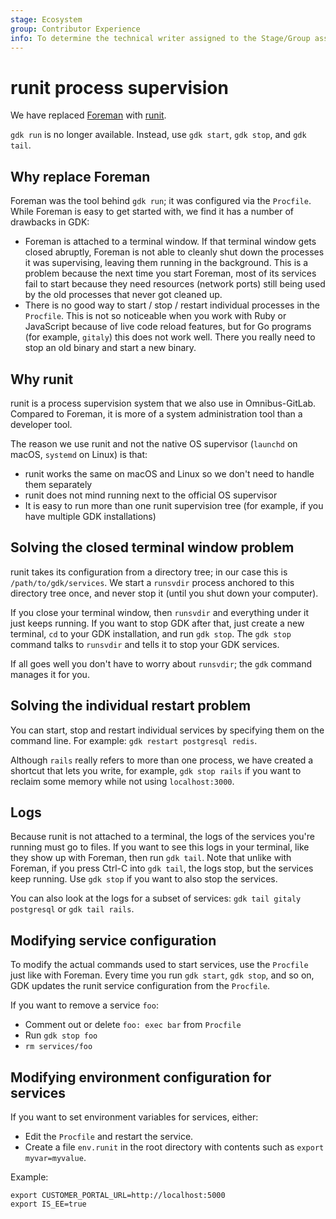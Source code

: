 ```yaml
---
stage: Ecosystem
group: Contributor Experience
info: To determine the technical writer assigned to the Stage/Group associated with this page, see https://about.gitlab.com/handbook/engineering/ux/technical-writing/#assignments
---
```


# runit process supervision

We have replaced
[Foreman](https://github.com/ddollar/foreman) with [runit](http://smarden.org/runit/).

`gdk run` is no longer available. Instead, use `gdk start`, `gdk stop`,
and `gdk tail`.

## Why replace Foreman

Foreman was the tool behind `gdk run`; it was configured via the
`Procfile`. While Foreman is easy to get started with, we find it has a
number of drawbacks in GDK:

- Foreman is attached to a terminal window. If that terminal window
  gets closed abruptly, Foreman is not able to cleanly shut down the
  processes it was supervising, leaving them running in the
  background. This is a problem because the next time you start
  Foreman, most of its services fail to start because they need
  resources (network ports) still being used by the old processes that
  never got cleaned up.
- There is no good way to start / stop / restart individual processes
  in the `Procfile`. This is not so noticeable when you work with Ruby
  or JavaScript because of live code reload features, but for Go
  programs (for example, `gitaly`) this does not work well. There you really
  need to stop an old binary and start a new binary.

## Why runit

runit is a process supervision system that we also use in
Omnibus-GitLab. Compared to Foreman, it is more of a system
administration tool than a developer tool.

The reason we use runit and not the native OS supervisor (`launchd` on
macOS, `systemd` on Linux) is that:

- runit works the same on macOS and Linux so we don't need to handle
  them separately
- runit does not mind running next to the official OS supervisor
- It is easy to run more than one runit supervision tree (for example, if you
  have multiple GDK installations)

## Solving the closed terminal window problem

runit takes its configuration from a directory tree; in our case this is
`/path/to/gdk/services`. We start a `runsvdir` process
anchored to this directory tree once, and never stop it (until you shut
down your computer).

If you close your terminal window, then `runsvdir` and everything under
it just keeps running. If you want to stop GDK after that, just
create a new terminal, `cd` to your GDK installation, and run
`gdk stop`. The `gdk stop` command talks to `runsvdir` and tells it
to stop your GDK services.

If all goes well you don't have to worry about `runsvdir`; the `gdk`
command manages it for you.

## Solving the individual restart problem

You can start, stop and restart individual services by specifying them
on the command line. For example: `gdk restart postgresql redis`.

Although `rails` really refers to more than one process, we have created
a shortcut that lets you write, for example, `gdk stop rails` if you want to
reclaim some memory while not using `localhost:3000`.

## Logs

Because runit is not attached to a terminal, the logs of the services
you're running must go to files. If you want to see this logs in your
terminal, like they show up with Foreman, then run `gdk tail`. Note that
unlike with Foreman, if you press Ctrl-C into `gdk tail`, the logs stop,
but the services keep running. Use `gdk stop` if you want to also stop
the services.

You can also look at the logs for a subset of services:
`gdk tail gitaly postgresql` or `gdk tail rails`.

## Modifying service configuration

To modify the actual commands used to start services, use the `Procfile`
just like with Foreman. Every time you run `gdk start`, `gdk stop`, and so on,
GDK updates the runit service configuration from the `Procfile`.

If you want to remove a service `foo`:

- Comment out or delete `foo: exec bar` from `Procfile`
- Run `gdk stop foo`
- `rm services/foo`

## Modifying environment configuration for services

If you want to set environment variables for services, either:

- Edit the `Procfile` and restart the service.
- Create a file `env.runit` in the root directory with contents such as `export myvar=myvalue`.

Example:

```shell
export CUSTOMER_PORTAL_URL=http://localhost:5000
export IS_EE=true
```
